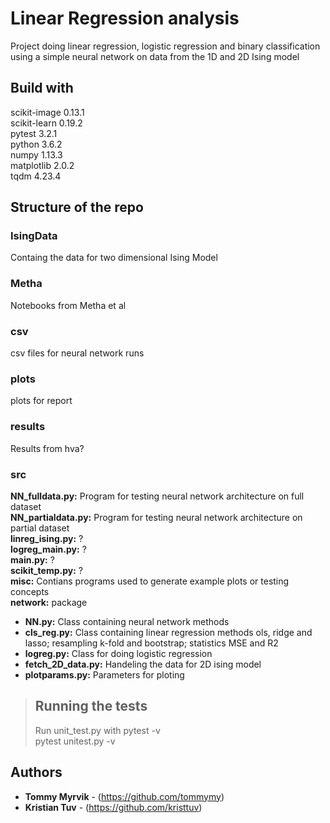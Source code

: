 # Linear Regression analysis       
Project doing linear regression, logistic regression and binary classification using a simple neural network on data from the 1D and 2D Ising model    
## Build with    
scikit-image    0.13.1      
scikit-learn    0.19.2      
pytest          3.2.1       
python          3.6.2      
numpy           1.13.3      
matplotlib      2.0.2       
tqdm            4.23.4          
      
    
## Structure of the repo    
### IsingData    
Containg the data for two dimensional Ising Model    
    
### Metha    
Notebooks from Metha et al    
### csv    
csv files for neural network runs    
### plots    
plots for report    
### results    
Results from hva?    
    
### src    
**NN_fulldata.py:** Program for testing neural network architecture on full dataset    
**NN_partialdata.py:** Program for testing neural network architecture on partial dataset    
**linreg_ising.py:** ?    
**logreg_main.py:** ?    
**main.py:** ?    
**scikit_temp.py:** ?    
**misc:** Contians programs used to generate example plots or testing concepts    
**network:** package    
* **NN.py:** Class containing neural network methods    
* **cls_reg.py:** Class containing linear regression methods ols, ridge and lasso; resampling k-fold and bootstrap; statistics MSE and R2    
* **logreg.py:** Class for doing logistic regression    
* **fetch_2D_data.py:** Handeling the data for 2D ising model    
* **plotparams.py:** Parameters for ploting    
    
    
> ## Running the tests    
> Run unit_test.py with pytest -v      
> pytest unitest.py -v    
    
    
    
## Authors    
    
* **Tommy Myrvik** - (https://github.com/tommymy)    
* **Kristian Tuv** - (https://github.com/kristtuv)    
